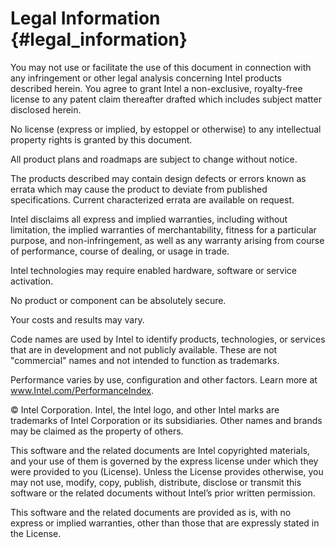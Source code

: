 Legal Information {#legal_information}
==
You may not use or facilitate the use of this document in connection
with any infringement or other legal analysis concerning Intel products
described herein. You agree to grant Intel a non-exclusive, royalty-free
license to any patent claim thereafter drafted which includes subject
matter disclosed herein.

No license (express or implied, by estoppel or otherwise) to any
intellectual property rights is granted by this document.

All product plans and roadmaps are subject to change without notice.

The products described may contain design defects or errors known as
errata which may cause the product to deviate from published
specifications. Current characterized errata are available on request.

Intel disclaims all express and implied warranties, including without
limitation, the implied warranties of merchantability, fitness for a
particular purpose, and non-infringement, as well as any warranty
arising from course of performance, course of dealing, or usage in
trade.

Intel technologies may require enabled hardware, software or service activation.

No product or component can be absolutely secure.

Your costs and results may vary.

Code names are used by Intel to identify products, technologies, or services that are in development and not publicly available. These are not "commercial" names and not intended to function as trademarks.

Performance varies by use, configuration and other factors. Learn more at www.Intel.com/PerformanceIndex.

© Intel Corporation. Intel, the Intel logo, and other Intel marks are trademarks of Intel Corporation or its subsidiaries. Other names and brands may be claimed as the property of others.

This software and the related documents are Intel copyrighted materials,
and your use of them is governed by the express license under which they
were provided to you (License). Unless the License provides otherwise,
you may not use, modify, copy, publish, distribute, disclose or transmit
this software or the related documents without Intel’s prior written
permission.

This software and the related documents are provided as is, with no
express or implied warranties, other than those that are expressly
stated in the License.
